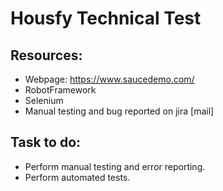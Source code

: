 # Housfy Technical Test

## Resources:
- Webpage: https://www.saucedemo.com/
- RobotFramework
- Selenium
- Manual testing and bug reported on jira [mail]

## Task to do:
- Perform manual testing and error reporting.
- Perform automated tests.
